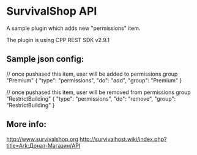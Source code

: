 # SurvivalShop API

A sample plugin which adds new "permissions" item.

The plugin is using CPP REST SDK v2.9.1

## Sample json config:

// once pushased this item, user will be added to permissions group "Premium"
{
	"type": "permissions",
	"do": "add",
	"group": "Premium"
}

// once pushased this item, user will be removed from permissions group "RestrictBuilding"
{
	"type": "permissions",
	"do": "remove",
	"group": "RestrictBuilding"
}

## More info:

http://www.survivalshop.org
http://survivalhost.wiki/index.php?title=Ark:Донат-Магазин/API